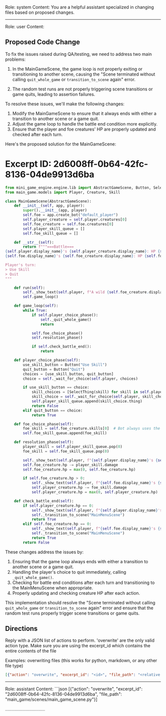 Role: system
Content: You are a helpful assistant specialized in changing files based on proposed changes.
__________________
Role: user
Content: 
## Proposed Code Change
To fix the issues raised during QA/testing, we need to address two main problems:

1. In the MainGameScene, the game loop is not properly exiting or transitioning to another scene, causing the "Scene terminated without calling `quit_whole_game` or `transition_to_scene` again" error.

2. The random test runs are not properly triggering scene transitions or game quits, leading to assertion failures.

To resolve these issues, we'll make the following changes:

1. Modify the MainGameScene to ensure that it always ends with either a transition to another scene or a game quit.
2. Adjust the game loop to handle the battle end condition more explicitly.
3. Ensure that the player and foe creatures' HP are properly updated and checked after each turn.

Here's the proposed solution for the MainGameScene:

# Excerpt ID: 2d6008ff-0b64-42fc-8136-04de9913d6ba
```python main_game/scenes/main_game_scene.py
from mini_game_engine.engine.lib import AbstractGameScene, Button, SelectThing
from main_game.models import Player, Creature, Skill

class MainGameScene(AbstractGameScene):
    def __init__(self, app, player):
        super().__init__(app, player)
        self.foe = app.create_bot("default_player")
        self.player_creature = self.player.creatures[0]
        self.foe_creature = self.foe.creatures[0]
        self.player_skill_queue = []
        self.foe_skill_queue = []

    def __str__(self):
        return f"""===Battle===
{self.player.display_name}'s {self.player_creature.display_name}: HP {self.player_creature.hp}/{self.player_creature.max_hp}
{self.foe.display_name}'s {self.foe_creature.display_name}: HP {self.foe_creature.hp}/{self.foe_creature.max_hp}

Player's turn:
> Use Skill
> Quit
"""

    def run(self):
        self._show_text(self.player, f"A wild {self.foe_creature.display_name} appeared!")
        self.game_loop()

    def game_loop(self):
        while True:
            if self.player_choice_phase():
                self._quit_whole_game()
                return

            self.foe_choice_phase()
            self.resolution_phase()

            if self.check_battle_end():
                return

    def player_choice_phase(self):
        use_skill_button = Button("Use Skill")
        quit_button = Button("Quit")
        choices = [use_skill_button, quit_button]
        choice = self._wait_for_choice(self.player, choices)

        if use_skill_button == choice:
            skill_choices = [SelectThing(skill) for skill in self.player_creature.skills]
            skill_choice = self._wait_for_choice(self.player, skill_choices)
            self.player_skill_queue.append(skill_choice.thing)
            return False
        elif quit_button == choice:
            return True

    def foe_choice_phase(self):
        foe_skill = self.foe_creature.skills[0]  # Bot always uses the first skill
        self.foe_skill_queue.append(foe_skill)

    def resolution_phase(self):
        player_skill = self.player_skill_queue.pop(0)
        foe_skill = self.foe_skill_queue.pop(0)

        self._show_text(self.player, f"{self.player.display_name}'s {self.player_creature.display_name} used {player_skill.display_name}!")
        self.foe_creature.hp -= player_skill.damage
        self.foe_creature.hp = max(0, self.foe_creature.hp)

        if self.foe_creature.hp > 0:
            self._show_text(self.player, f"{self.foe.display_name}'s {self.foe_creature.display_name} used {foe_skill.display_name}!")
            self.player_creature.hp -= foe_skill.damage
            self.player_creature.hp = max(0, self.player_creature.hp)

    def check_battle_end(self):
        if self.player_creature.hp == 0:
            self._show_text(self.player, f"{self.player.display_name}'s {self.player_creature.display_name} fainted! You lose!")
            self._transition_to_scene("MainMenuScene")
            return True
        elif self.foe_creature.hp == 0:
            self._show_text(self.player, f"{self.foe.display_name}'s {self.foe_creature.display_name} fainted! You win!")
            self._transition_to_scene("MainMenuScene")
            return True
        return False
```

These changes address the issues by:

1. Ensuring that the game loop always ends with either a transition to another scene or a game quit.
2. Handling the player's choice to quit immediately, calling `_quit_whole_game()`.
3. Checking for battle end conditions after each turn and transitioning to the MainMenuScene when appropriate.
4. Properly updating and checking creature HP after each action.

This implementation should resolve the "Scene terminated without calling `quit_whole_game` or `transition_to_scene` again" error and ensure that the random test runs properly trigger scene transitions or game quits.

## Directions
Reply with a JSON list of actions to perform. 'overwrite' are the only valid action type. 
Make sure you are using the excerpt_id which contains the entire contents of the file

Examples:
overwriting files (this works for python, markdown, or any other file type)
```json output_example1
[{"action": "overwrite", "excerpt_id": "<id>", "file_path": "<relative file path>"}]
```

__________________
Role: assistant
Content: ```json
[{"action": "overwrite", "excerpt_id": "2d6008ff-0b64-42fc-8136-04de9913d6ba", "file_path": "main_game/scenes/main_game_scene.py"}]
```
__________________
